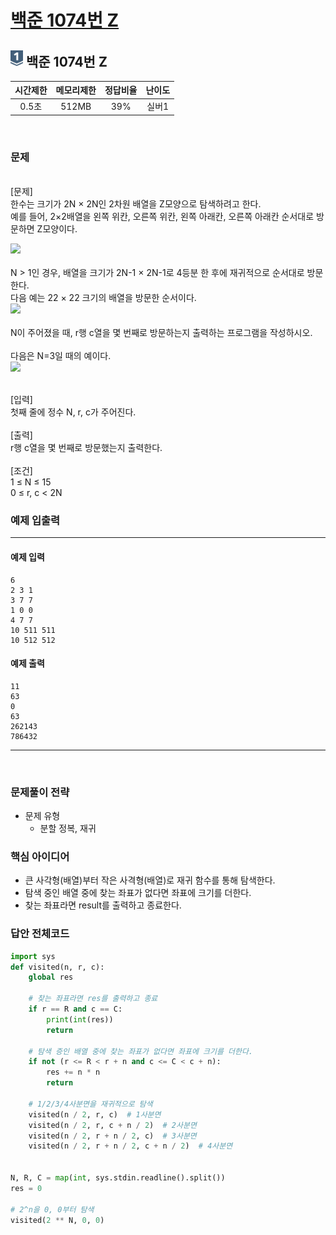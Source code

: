 
# [백준 1074번 Z](https://www.acmicpc.net/problem/1074)

## <img src="https://raw.githubusercontent.com/gudals-kim/Studyroom/0c61bf1ad9b6434ff624dbab4012654df8c92b01/codingtest/img/rank/silver_1.svg" width="20">  백준 1074번 Z


| 시간제한 | 메모리제한 | 정답비율 |  난이도  | 
|:----:|:-----:|:----:|:-----:|
| 0.5초 | 512MB | 39%  |  실버1  |

<br>

### 문제

<br>[문제]
<br>한수는 크기가 2N × 2N인 2차원 배열을 Z모양으로 탐색하려고 한다. 
<br>예를 들어, 2×2배열을 왼쪽 위칸, 오른쪽 위칸, 왼쪽 아래칸, 오른쪽 아래칸 순서대로 방문하면 Z모양이다.
<br>

<img src="https://upload.acmicpc.net/21c73b56-5a91-43aa-b71f-9b74925c0adc/-/preview/" width="100">

<br>
<br>N > 1인 경우, 배열을 크기가 2N-1 × 2N-1로 4등분 한 후에 재귀적으로 순서대로 방문한다.
<br>다음 예는 22 × 22 크기의 배열을 방문한 순서이다.
<br>

<img src="https://upload.acmicpc.net/adc7cfae-e84d-4d5c-af8e-ee011f8fff8f/-/preview/" width="200">

<br>
<br>N이 주어졌을 때, r행 c열을 몇 번째로 방문하는지 출력하는 프로그램을 작성하시오.
<br>
<br>다음은 N=3일 때의 예이다.
<br>

<img src="https://upload.acmicpc.net/d3e84bb7-9424-4764-ad3a-811e7fcbd53f/-/preview/" width="300">

<br>

<br>[입력]
<br>첫째 줄에 정수 N, r, c가 주어진다.
<br>
<br>[출력]
<br>r행 c열을 몇 번째로 방문했는지 출력한다.
<br>
<br>[조건]
<br>1 ≤ N ≤ 15
<br>0 ≤ r, c < 2N
### 예제 입출력

---

#### 예제 입력 
```
6
2 3 1
3 7 7
1 0 0
4 7 7
10 511 511
10 512 512
```
#### 예제 출력 
```
11
63
0
63
262143
786432
```


---


<br>

### 문제풀이 전략
- 문제 유형
  - 분할 정복, 재귀

### 핵심 아이디어

- 큰 사각형(배열)부터 작은 사격형(배열)로 재귀 함수를 통해 탐색한다.
- 탐색 중인 배열 중에 찾는 좌표가 없다면 좌표에 크기를 더한다.
- 찾는 좌표라면 result를 출력하고 종료한다.

### 답안 전체코드

```python
import sys
def visited(n, r, c):
    global res

    # 찾는 좌표라면 res를 출력하고 종료
    if r == R and c == C:
        print(int(res))
        return

    # 탐색 증인 배열 중에 찾는 좌표가 없다면 좌표에 크기를 더한다.
    if not (r <= R < r + n and c <= C < c + n):
        res += n * n
        return

    # 1/2/3/4사분면을 재귀적으로 탐색
    visited(n / 2, r, c)  # 1사분면
    visited(n / 2, r, c + n / 2)  # 2사분면
    visited(n / 2, r + n / 2, c)  # 3사분면
    visited(n / 2, r + n / 2, c + n / 2)  # 4사분면


N, R, C = map(int, sys.stdin.readline().split())
res = 0

# 2^n을 0, 0부터 탐색
visited(2 ** N, 0, 0)
```

